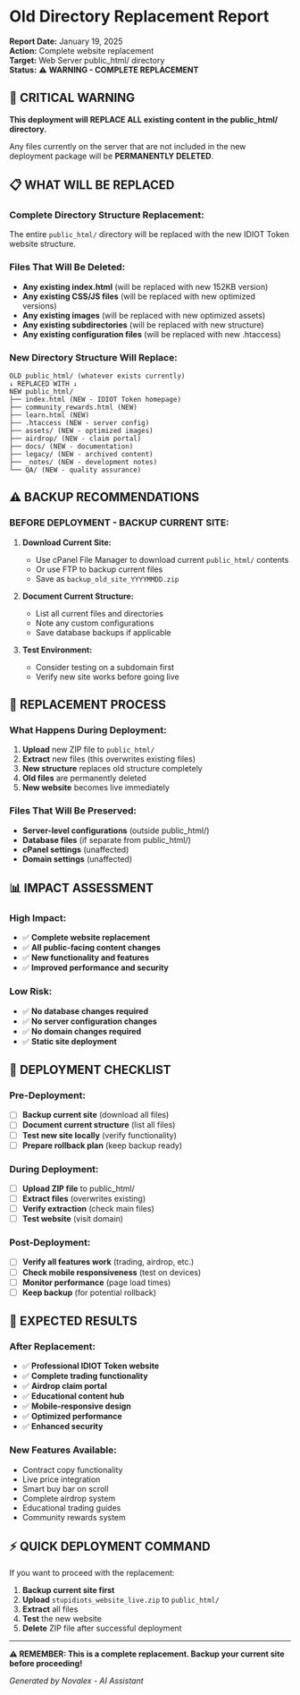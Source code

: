 # Old Directory Replacement Report

**Report Date:** January 19, 2025  
**Action:** Complete website replacement  
**Target:** Web Server public_html/ directory  
**Status:** ⚠️ **WARNING - COMPLETE REPLACEMENT**

## 🚨 **CRITICAL WARNING**

**This deployment will REPLACE ALL existing content in the public_html/ directory.**

Any files currently on the server that are not included in the new deployment package will be **PERMANENTLY DELETED**.

## 📋 **WHAT WILL BE REPLACED**

### **Complete Directory Structure Replacement:**
The entire `public_html/` directory will be replaced with the new IDIOT Token website structure.

### **Files That Will Be Deleted:**
- **Any existing index.html** (will be replaced with new 152KB version)
- **Any existing CSS/JS files** (will be replaced with new optimized versions)
- **Any existing images** (will be replaced with new optimized assets)
- **Any existing subdirectories** (will be replaced with new structure)
- **Any existing configuration files** (will be replaced with new .htaccess)

### **New Directory Structure Will Replace:**
```
OLD public_html/ (whatever exists currently)
↓ REPLACED WITH ↓
NEW public_html/
├── index.html (NEW - IDIOT Token homepage)
├── community_rewards.html (NEW)
├── learn.html (NEW)
├── .htaccess (NEW - server config)
├── assets/ (NEW - optimized images)
├── airdrop/ (NEW - claim portal)
├── docs/ (NEW - documentation)
├── legacy/ (NEW - archived content)
├── _notes/ (NEW - development notes)
└── QA/ (NEW - quality assurance)
```

## ⚠️ **BACKUP RECOMMENDATIONS**

### **BEFORE DEPLOYMENT - BACKUP CURRENT SITE:**

1. **Download Current Site:**
   - Use cPanel File Manager to download current `public_html/` contents
   - Or use FTP to backup current files
   - Save as `backup_old_site_YYYYMMDD.zip`

2. **Document Current Structure:**
   - List all current files and directories
   - Note any custom configurations
   - Save database backups if applicable

3. **Test Environment:**
   - Consider testing on a subdomain first
   - Verify new site works before going live

## 🔄 **REPLACEMENT PROCESS**

### **What Happens During Deployment:**

1. **Upload** new ZIP file to `public_html/`
2. **Extract** new files (this overwrites existing files)
3. **New structure** replaces old structure completely
4. **Old files** are permanently deleted
5. **New website** becomes live immediately

### **Files That Will Be Preserved:**
- **Server-level configurations** (outside public_html/)
- **Database files** (if separate from public_html/)
- **cPanel settings** (unaffected)
- **Domain settings** (unaffected)

## 📊 **IMPACT ASSESSMENT**

### **High Impact:**
- ✅ **Complete website replacement**
- ✅ **All public-facing content changes**
- ✅ **New functionality and features**
- ✅ **Improved performance and security**

### **Low Risk:**
- ✅ **No database changes required**
- ✅ **No server configuration changes**
- ✅ **No domain changes required**
- ✅ **Static site deployment**

## 🎯 **DEPLOYMENT CHECKLIST**

### **Pre-Deployment:**
- [ ] **Backup current site** (download all files)
- [ ] **Document current structure** (list all files)
- [ ] **Test new site locally** (verify functionality)
- [ ] **Prepare rollback plan** (keep backup ready)

### **During Deployment:**
- [ ] **Upload ZIP file** to public_html/
- [ ] **Extract files** (overwrites existing)
- [ ] **Verify extraction** (check main files)
- [ ] **Test website** (visit domain)

### **Post-Deployment:**
- [ ] **Verify all features work** (trading, airdrop, etc.)
- [ ] **Check mobile responsiveness** (test on devices)
- [ ] **Monitor performance** (page load times)
- [ ] **Keep backup** (for potential rollback)

## 🚀 **EXPECTED RESULTS**

### **After Replacement:**
- ✅ **Professional IDIOT Token website**
- ✅ **Complete trading functionality**
- ✅ **Airdrop claim portal**
- ✅ **Educational content hub**
- ✅ **Mobile-responsive design**
- ✅ **Optimized performance**
- ✅ **Enhanced security**

### **New Features Available:**
- Contract copy functionality
- Live price integration
- Smart buy bar on scroll
- Complete airdrop system
- Educational trading guides
- Community rewards system

## ⚡ **QUICK DEPLOYMENT COMMAND**

If you want to proceed with the replacement:

1. **Backup current site first**
2. **Upload** `stupidiots_website_live.zip` to `public_html/`
3. **Extract** all files
4. **Test** the new website
5. **Delete** ZIP file after successful deployment

---
**⚠️ REMEMBER: This is a complete replacement. Backup your current site before proceeding!**

*Generated by Novalex - AI Assistant*
